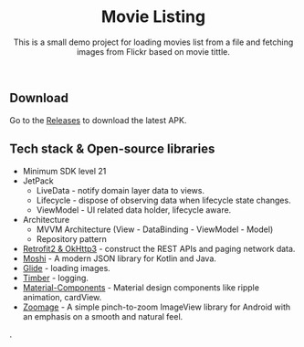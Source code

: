 <h1 align="center">Movie Listing</h1>

<p align="center">  
This is a small demo project for loading movies list from a file and fetching images from Flickr based on movie tittle.
</p>
</br>

## Download
Go to the [Releases](https://github.com/SEAbdulbasit/MoviesListingTest/releases) to download the latest APK.

## Tech stack & Open-source libraries
- Minimum SDK level 21
- JetPack
  - LiveData - notify domain layer data to views.
  - Lifecycle - dispose of observing data when lifecycle state changes.
  - ViewModel - UI related data holder, lifecycle aware.
- Architecture
  - MVVM Architecture (View - DataBinding - ViewModel - Model)
  - Repository pattern
- [Retrofit2 & OkHttp3](https://github.com/square/retrofit) - construct the REST APIs and paging network data.
- [Moshi](https://github.com/square/moshi/) - A modern JSON library for Kotlin and Java.
- [Glide](https://github.com/bumptech/glide) - loading images.
- [Timber](https://github.com/JakeWharton/timber) - logging.
- [Material-Components](https://github.com/material-components/material-components-android) - Material design components like ripple animation, cardView.
- [Zoomage](https://github.com/jsibbold/zoomage) - A simple pinch-to-zoom ImageView library for Android with an emphasis on a smooth and natural feel.
                                                  
.
